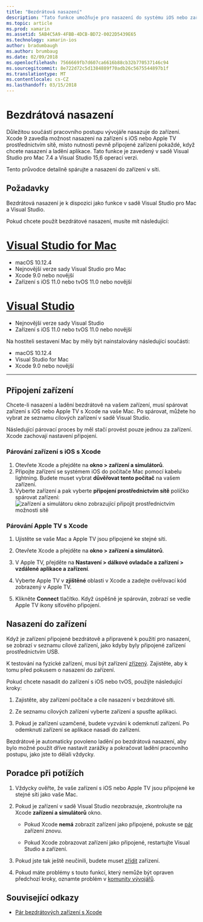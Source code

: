 ```yaml
---
title: "Bezdrátová nasazení"
description: "Tato funkce umožňuje pro nasazení do systému iOS nebo zařízení Apple TV přes síťová připojení"
ms.topic: article
ms.prod: xamarin
ms.assetid: 5AB4C5A9-4FBB-4DCB-BD72-0022D5439E65
ms.technology: xamarin-ios
author: bradumbaugh
ms.author: brumbaug
ms.date: 02/09/2018
ms.openlocfilehash: 7566669fb7d607ca6616b88cb32b770537146c94
ms.sourcegitcommit: 8e722d72c5d1384889f70adb26c5675544897b1f
ms.translationtype: MT
ms.contentlocale: cs-CZ
ms.lasthandoff: 03/15/2018
---
```

# <a name="wireless-deployment"></a>Bezdrátová nasazení

Důležitou součástí pracovního postupu vývojáře nasazuje do zařízení. Xcode 9 zavedla možnost nasazení na zařízení s iOS nebo Apple TV prostřednictvím sítě, místo nutnosti pevně připojené zařízení pokaždé, když chcete nasazení a ladění aplikace. Tato funkce je zavedený v sadě Visual Studio pro Mac 7.4 a Visual Studio 15,6 operací verzi.

Tento průvodce detailně spárujte a nasazení do zařízení v síti.

## <a name="requirements"></a>Požadavky

Bezdrátová nasazení je k dispozici jako funkce v sadě Visual Studio pro Mac a Visual Studio.

Pokud chcete použít bezdrátové nasazení, musíte mít následující:

# <a name="visual-studio-for-mactabvsmac"></a>[Visual Studio for Mac](#tab/vsmac)

- macOS 10.12.4
- Nejnovější verze sady Visual Studio pro Mac
- Xcode 9.0 nebo novější
- Zařízení s iOS 11.0 nebo tvOS 11.0 nebo novější

# <a name="visual-studiotabvswin"></a>[Visual Studio](#tab/vswin)

- Nejnovější verze sady Visual Studio
- Zařízení s iOS 11.0 nebo tvOS 11.0 nebo novější

Na hostiteli sestavení Mac by měly být nainstalovány následující součásti:

- macOS 10.12.4
- Visual Studio for Mac
- Xcode 9.0 nebo novější

-----

## <a name="connecting-a-device"></a>Připojení zařízení

Chcete-li nasazení a ladění bezdrátově na vašem zařízení, musí spárovat zařízení s iOS nebo Apple TV s Xcode na vaše Mac. Po spárovat, můžete ho vybrat ze seznamu cílových zařízení v sadě Visual Studio. 

Následující párovací proces by měl stačí provést pouze jednou za zařízení. Xcode zachovají nastavení připojení.

<a name="pair" />

### <a name="pairing-an-ios-device-with-xcode"></a>Párování zařízení s iOS s Xcode

1. Otevřete Xcode a přejděte na **okno > zařízení a simulátorů**.
2. Připojte zařízení se systémem iOS do počítače Mac pomocí kabelu lightning. Budete muset vybrat **důvěřovat tento počítač** na vašem zařízení.
3. Vyberte zařízení a pak vyberte **připojení prostřednictvím sítě** políčko spárovat zařízení: ![zařízení a simulátoru okno zobrazující připojit prostřednictvím možnosti sítě](wireless-deployment-images/image2.png)

### <a name="pairing-an-apple-tv-with-xcode"></a>Párování Apple TV s Xcode

1. Ujistěte se vaše Mac a Apple TV jsou připojené ke stejné síti.

2. Otevřete Xcode a přejděte na **okno > zařízení a simulátorů**.

3. V Apple TV, přejděte na **Nastavení > dálkové ovladače a zařízení > vzdálené aplikace a zařízení**.

4. Vyberte Apple TV v **zjištěné** oblasti v Xcode a zadejte ověřovací kód zobrazený v Apple TV.

5. Klikněte **Connect** tlačítko. Když úspěšně je spárován, zobrazí se vedle Apple TV ikony síťového připojení.

## <a name="deploy-to-a-device"></a>Nasazení do zařízení

Když je zařízení připojené bezdrátově a připravené k použití pro nasazení, se zobrazí v seznamu cílové zařízení, jako kdyby byly připojené zařízení prostřednictvím USB.

K testování na fyzické zařízení, musí být zařízení [zřízený](~/ios/get-started/installation/device-provisioning/index.md). Zajistěte, aby k tomu před pokusem o nasazení do zařízení. 

Pokud chcete nasadit do zařízení s iOS nebo tvOS, použijte následující kroky:

1. Zajistěte, aby zařízení počítače a cíle nasazení v bezdrátové síti. 

2. Ze seznamu cílových zařízení vyberte zařízení a spusťte aplikaci.

2. Pokud je zařízení uzamčené, budete vyzváni k odemknutí zařízení. Po odemknutí zařízení se aplikace nasadí do zařízení.

Bezdrátové je automaticky povoleno ladění po bezdrátová nasazení, aby bylo možné použít dříve nastavit zarážky a pokračovat ladění pracovního postupu, jako jste to dělali vždycky.

## <a name="troubleshooting"></a>Poradce při potížích

1. Vždycky ověřte, že vaše zařízení s iOS nebo Apple TV jsou připojené ke stejné síti jako vaše Mac.

2. Pokud je zařízení v sadě Visual Studio nezobrazuje, zkontrolujte na Xcode **zařízení a simulátorů** okno. 

    * Pokud Xcode **nemá** zobrazit zařízení jako připojené, pokuste se [pár](#pair) zařízení znovu.

    * Pokud Xcode zobrazovat zařízení jako připojené, restartujte Visual Studio a zařízení.

3. Pokud jste tak ještě neučinili, budete muset [zřídit](~/ios/get-started/installation/device-provisioning/index.md) zařízení.

4. Pokud máte problémy s touto funkcí, který nemůže být opraven předchozí kroky, oznamte problém v [komunity vývojářů](https://developercommunity.visualstudio.com/spaces/41/index.html).

## <a name="related-links"></a>Související odkazy

- [Pár bezdrátových zařízení s Xcode](https://help.apple.com/xcode/mac/9.0/index.html?localePath=en.lproj#/devbc48d1bad)

